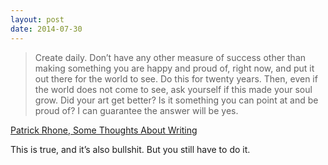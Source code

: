 ```yaml
---
layout: post
date: 2014-07-30
---
```


>Create daily. Don’t have any other measure of success other than making something you are happy and proud of, right now, and put it out there for the world to see. Do this for twenty years. Then, even if the world does not come to see, ask yourself if this made your soul grow. Did your art get better? Is it something you can point at and be proud of? I can guarantee the answer will be yes.

[Patrick Rhone, Some Thoughts About Writing](http://patrickrhone.com/2014/02/05/some-thoughts-about-writing/)

This is true, and it’s also bullshit. But you still have to do it.
